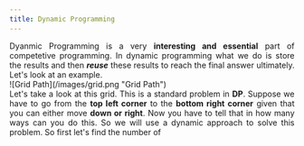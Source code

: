 ```yaml
---
title: Dynamic Programming
---
```


<div style="text-align: justify">
Dyanmic Programming is a very <b>interesting and essential</b> part of competetive programming. In dynamic programming what we do is store the results and then <em><b>reuse</b></em> these results to reach the final answer ultimately. Let's look at an example.
</div>
![Grid Path](/images/grid.png "Grid Path")
<div style="text-align: justify">
Let's take a look at this grid. This is a standard problem in <b>DP</b>. Suppose we have to go from the <b>top left corner</b> to the <b>bottom right corner</b> given that you can either move <b>down or right</b>. Now you have to tell that in how many ways can you do this. So we will use a dynamic approach to solve this problem. So first let's find the number of 
</div>
